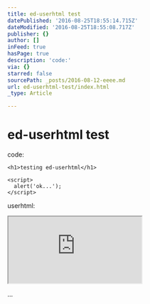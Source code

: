 ```yaml
---
title: ed-userhtml test
datePublished: '2016-08-25T18:55:14.715Z'
dateModified: '2016-08-25T18:55:08.717Z'
publisher: {}
author: []
inFeed: true
hasPage: true
description: 'code:'
via: {}
starred: false
sourcePath: _posts/2016-08-12-eeee.md
url: ed-userhtml-test/index.html
_type: Article

---
```

# ed-userhtml test

code:

    <h1>testing ed-userhtml</h1>
    
    <script>
      alert('ok...');
    </script>

userhtml:

<iframe src="https://the-grid.github.io/ed-userhtml/?g=eJyzyTC0K0ktLsnMS1dITdEtLU4tyijJzbHRB4pzAQCa9gno" style=""></iframe>

...